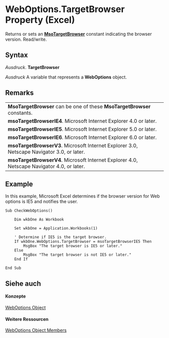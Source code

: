 
# WebOptions.TargetBrowser Property (Excel)

Returns or sets an  **[MsoTargetBrowser](http://msdn.microsoft.com/library/6ce561d2-c327-b433-3c91-df1036e87a75%28Office.15%29.aspx)** constant indicating the browser version. Read/write.


## Syntax

 _Ausdruck_. **TargetBrowser**

 _Ausdruck_ A variable that represents a **WebOptions** object.


## Remarks




||
|:-----|
|**MsoTargetBrowser** can be one of these **MsoTargetBrowser** constants.|
|**msoTargetBrowserIE4**. Microsoft Internet Explorer 4.0 or later.|
|**msoTargetBrowserIE5**. Microsoft Internet Explorer 5.0 or later.|
|**msoTargetBrowserIE6**. Microsoft Internet Explorer 6.0 or later.|
|**msoTargetBrowserV3**. Microsoft Internet Explorer 3.0, Netscape Navigator 3.0, or later.|
|**msoTargetBrowserV4**. Microsoft Internet Explorer 4.0, Netscape Navigator 4.0, or later.|

## Example

In this example, Microsoft Excel determines if the browser version for Web options is IE5 and notifies the user.


```
Sub CheckWebOptions() 
 
    Dim wkbOne As Workbook 
 
    Set wkbOne = Application.Workbooks(1) 
 
    ' Determine if IE5 is the target browser. 
    If wkbOne.WebOptions.TargetBrowser = msoTargetBrowserIE5 Then 
        MsgBox "The target browser is IE5 or later." 
    Else 
        MsgBox "The target browser is not IE5 or later." 
    End If 
 
End Sub
```


## Siehe auch


#### Konzepte


[WebOptions Object](d573637f-1891-4602-c961-091795e47356.md)
#### Weitere Ressourcen


[WebOptions Object Members](http://msdn.microsoft.com/library/4188ab11-5d84-aed8-2a2e-17881dcebe67%28Office.15%29.aspx)